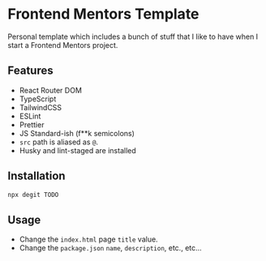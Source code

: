# Frontend Mentors Template

Personal template which includes a bunch of stuff that I like to have when I start a Frontend Mentors project.

## Features

- React Router DOM
- TypeScript
- TailwindCSS
- ESLint
- Prettier
- JS Standard-ish (f**k semicolons)
- `src` path is aliased as `@`.
- Husky and lint-staged are installed

## Installation

```bash
npx degit TODO
```

## Usage

- Change the `index.html` page `title` value.
- Change the `package.json` `name`, `description`, etc., etc...


